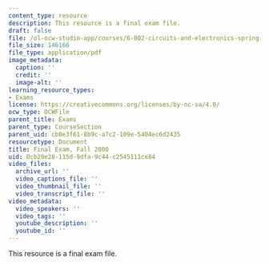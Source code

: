 ```yaml
---
content_type: resource
description: This resource is a final exam file.
draft: false
file: /ol-ocw-studio-app/courses/6-002-circuits-and-electronics-spring-2007/0cb29e28115d9dfa9c44c2545111ce84_final_f00.pdf
file_size: 146166
file_type: application/pdf
image_metadata:
  caption: ''
  credit: ''
  image-alt: ''
learning_resource_types:
- Exams
license: https://creativecommons.org/licenses/by-nc-sa/4.0/
ocw_type: OCWFile
parent_title: Exams
parent_type: CourseSection
parent_uid: cb0e3f61-8b9c-a7c2-109e-5404ec6d2435
resourcetype: Document
title: Final Exam, Fall 2000
uid: 0cb29e28-115d-9dfa-9c44-c2545111ce84
video_files:
  archive_url: ''
  video_captions_file: ''
  video_thumbnail_file: ''
  video_transcript_file: ''
video_metadata:
  video_speakers: ''
  video_tags: ''
  youtube_description: ''
  youtube_id: ''
---
```

This resource is a final exam file.